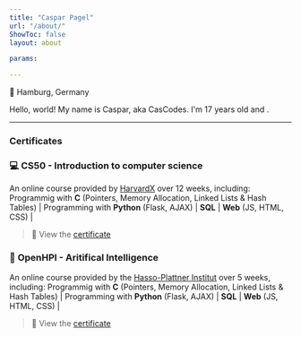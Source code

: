 ```yaml
---
title: "Caspar Pagel"
url: "/about/"
ShowToc: false
layout: about

params:

---
```


📍 Hamburg, Germany

Hello, world! My name is Caspar, aka CasCodes. I'm 17 years old and .


---

### Certificates

### 💻 **CS50 - Introduction to computer science**

An online course provided by [HarvardX](https://pll.harvard.edu/course/cs50-introduction-computer-science?delta=0) over 12 weeks, including: 
Programmig with **C** (Pointers, Memory Allocation, Linked Lists & Hash Tables) | 
Programming with **Python** (Flask, AJAX) | 
**SQL** | 
**Web** (JS, HTML, CSS) |
> 📑 View the [certificate]()

### 🤖 **OpenHPI - Aritifical Intelligence**

An online course provided by the [Hasso-Plattner Institut](https://pll.harvard.edu/course/cs50-introduction-computer-science?delta=0) over 5 weeks, including: 
Programmig with **C** (Pointers, Memory Allocation, Linked Lists & Hash Tables) | 
Programming with **Python** (Flask, AJAX) | 
**SQL** | 
**Web** (JS, HTML, CSS) |
> 📑 View the [certificate]()
